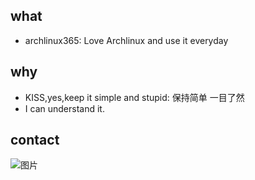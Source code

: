 ## what 

* archlinux365: Love Archlinux and use it everyday

## why

* KISS,yes,keep it simple and stupid: 保持简单 一目了然
* I can understand it.

## contact


![图片](https://user-images.githubusercontent.com/1329093/200988975-33a27396-74fa-44ed-9c16-e028e529d729.png)
